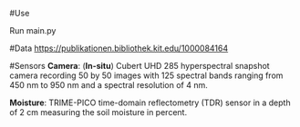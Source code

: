 #Use

Run main.py

#Data
https://publikationen.bibliothek.kit.edu/1000084164

#Sensors
**Camera**: (**In-situ**) Cubert UHD 285 hyperspectral snapshot camera recording 50 by 50 images with 125 spectral bands ranging from 450 nm to 950 nm and a spectral resolution of 4 nm.

**Moisture**: TRIME-PICO time-domain reflectometry (TDR) sensor in a depth of 2 cm measuring the soil moisture in percent.